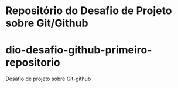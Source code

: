 # Repositório do Desafio de Projeto sobre Git/Github
# dio-desafio-github-primeiro-repositorio
Desafio de projeto sobre Git-github

